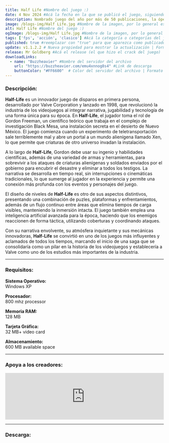 ```yaml
---
title: Half Life #Nombre del juego :)
date: 4 Nov 2024 #Acá la fecha en la que se publicó el juego, siguiendo este formato: Dia "30", Mes "Oct", Año "2024" = como debe quedar: 30 Oct 2024
description: Nombrado juego del año por más de 50 publicaciones, la ópera prima de Valve mezcla acción y aventuras con una tecnología galardonada con varios premios, en un mundo terriblemente realista en el que los jugadores deberán esforzarse por sobrevivir. #Acá una mini descripción del juego
image: /blogs-img/Half Life.jpg #Nombre de la imagen, por lo general es exactamente el mismo nombre que el juego excluyendo lo ":" (Dos puntos)
alt: Half Life #Nombre del juego :)
ogImage: /blogs-img/Half Life.jpg #Nombre de la imagen, por lo general es exactamente el mismo nombre que el juego excluyendo lo ":" (Dos puntos)
tags: ['fps', 'acción', 'clasico'] #Acá la categoría o categorías del juego, si es más de una se coloca en este formato: ['categoría1', 'categoría2']
published: true #reemplazar con "true" para que aparezca como publicado
update: v1.1.2.2 # Nueva propiedad para mostrar la actualización | Formato: v1.0.0
release: Mr Goldberg #Acá el release (el que hizo el crack del juego) | Formato: Nicolhetti
downloadLinks:
  - name: "Buzzheavier" #Nombre del servidor del archivo
    url: "https://buzzheavier.com/emu4xnnog8s4" #Link de descarga
    buttonColor: "#FF6600"  # Color del servidor del archivo | Formato hexadecimal | MediaFire: #0171F0 | Buzzheavier: #FF6600 |
---
```


<!--En VSCode seleccionando una palabra, por ejemplo: "Half Life" y apretando Ctrl+F2 se seleccionan todas las palabras iguales-->

### Descripción:
**Half-Life** es un innovador juego de disparos en primera persona, desarrollado por Valve Corporation y lanzado en 1998, que revolucionó la industria de los videojuegos al integrar narrativa, jugabilidad y tecnología de una forma única para su época. En **Half-Life**, el jugador toma el rol de Gordon Freeman, un científico teórico que trabaja en el complejo de investigación Black Mesa, una instalación secreta en el desierto de Nuevo México. El juego comienza cuando un experimento de teletransportación sale terriblemente mal y abre un portal a un mundo alienígena llamado Xen, lo que permite que criaturas de otro universo invadan la instalación.

A lo largo de **Half-Life**, Gordon debe usar su ingenio y habilidades científicas, además de una variedad de armas y herramientas, para sobrevivir a los ataques de criaturas alienígenas y soldados enviados por el gobierno para encubrir el desastre y eliminar a todos los testigos. La narrativa se desarrolla en tiempo real, sin interrupciones o cinemáticas tradicionales, lo que sumerge al jugador en la experiencia y permite una conexión más profunda con los eventos y personajes del juego.

El diseño de niveles de **Half-Life** es otro de sus aspectos distintivos, presentando una combinación de puzles, plataformas y enfrentamientos, además de un flujo continuo entre áreas que elimina tiempos de carga visibles, manteniendo la inmersión intacta. El juego también emplea una inteligencia artificial avanzada para la época, haciendo que los enemigos reaccionen de forma táctica, utilizando coberturas y coordinando ataques.

Con su narrativa envolvente, su atmósfera inquietante y sus mecánicas innovadoras, **Half-Life** se convirtió en uno de los juegos más influyentes y aclamados de todos los tiempos, marcando el inicio de una saga que se consolidaría como un pilar en la historia de los videojuegos y establecería a Valve como uno de los estudios más importantes de la industria.
<!--Prompt para Chat-GPT: Hazme una descripción para el juego "Half Life" y cada que menciones "Half Life" ponlo en negrita -->

---

### Requisitos:
**Sistema Operativo:**  
Windows XP

**Procesador:**  
800 mhz processor

**Memoria RAM:**  
128 MB

**Tarjeta Gráfica:**  
32 MB+ video card

**Almacenamiento:**  
600 MB available space

<!--Si falta o sobra un requisito se quita o se agrega manteniendo el mismo formato-->

---

### Apoya a los creadores:
<iframe src="https://store.steampowered.com/widget/70/" frameborder="0" style="background-color: transparent; width: 100% !important; aspect-ratio: 646 / 190;"></iframe>

<!--Reemplazar los numeros (AppID) del juego (en este caso 2668510) por el numero (AppID) correspondiente con el juego a publicar-->
<!--El AppID se encuentra en la URL del Juego en Steam-->

---

### Descarga:
